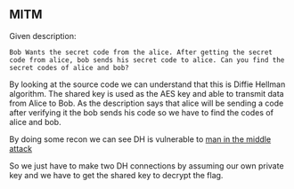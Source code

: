 ## MITM

Given description:

```
Bob Wants the secret code from the alice. After getting the secret code from alice, bob sends his secret code to alice. Can you find the secret codes of alice and bob?
```

By looking at the source code we can understand that this is Diffie Hellman algorithm. The shared key is used as the AES key and able to transmit data from Alice to Bob. As the description says that alice will be sending a code after verifying it the bob sends his code so we have to find the codes of alice and bob.

By doing some recon we can see DH is vulnerable to [man in the middle attack](https://stackoverflow.com/questions/10471009/how-does-the-man-in-the-middle-attack-work-in-diffie-hellman)

So we just have to make two DH connections by assuming our own private key and we have to get the shared key to decrypt the flag.
 